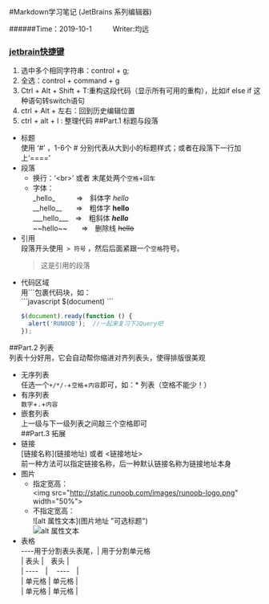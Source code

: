 #Markdown学习笔记 (JetBrains 系列编辑器)

######Time：2019-10-1　　　Writer:均远
### [jetbrain快捷键](https://www.cnblogs.com/zhuchenglin/p/10058494.html)  
1. 选中多个相同字符串：control + g;
2. 全选：control + command + g  
1. Ctrl + Alt + Shift + T:重构这段代码（显示所有可用的重构），比如if else if 这种语句转switch语句  
2. ctrl + Alt + 左右：回到历史编辑位置  
3. ctrl + alt + l : 整理代码
##Part.1 标题与段落
* 标题  
使用 ‘#’ ，1-6个 # 分别代表从大到小的标题样式；或者在段落下一行加上‘====’  
* 段落
    + 换行：‘\<br>’ 或者 末尾处两个`空格`+`回车`
    + 字体：  
    \_hello_　　　=>　斜体字 _hello_  
    \_\_hello__　　=>　粗体字 __hello__  
    \_\_\_hello___　=>　粗斜体 ___hello___  
    \~~hello~\~　　=>　删除线  ~~hello~~  
* 引用  
段落开头使用` > 符号` ，然后后面紧跟一个`空格`符号。  
  > 这是引用的段落
* 代码区域  
用\```包裹代码块，如：  
\```javascript
$(document)
\```
  ```javascript
  $(document).ready(function () {
    alert('RUNOOB');  //一起来复习下JQuery吧
  });
  ```
##Part.2 列表  
列表十分好用，它会自动帮你缩进对齐列表头，使得排版很美观
* 无序列表  
任选一个`+/*/-`+`空格`+`内容`即可，如：\* 列表（空格不能少！）  
* 有序列表  
`数字`+` . `+`内容 `
* 嵌套列表  
上一级与下一级列表之间敲三个空格即可  
##Part.3 拓展  
* 链接  
\[链接名称](链接地址) 或者 <链接地址>  
前一种方法可以指定链接名称，后一种默认链接名称为链接地址本身
* 图片  
  * 指定宽高：  
  \<img src="http://static.runoob.com/images/runoob-logo.png" width="50%">  
  * 不指定宽高：  
  !\[alt 属性文本](图片地址 "可选标题")  
  ![alt 属性文本](http://static.runoob.com/images/runoob-logo.png )  
* 表格  
----用于分割表头表尾，| 用于分割单元格  
|  表头   |　表头  |  
|  ----　| 　----　|  
| 单元格  | 单元格 |  
| 单元格  | 单元格 |  
  
  
  


